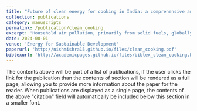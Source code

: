 ```yaml
---
title: "Future of clean energy for cooking in India: a comprehensive analysis of fuel alternatives"
collection: publications
category: manuscripts
permalink: /publication/clean_cooking
excerpt: 'Household air pollution, primarily from solid fuels, globally caused 3.2 million premature deaths in 2020. India houses more than a quarter of global solid fuel users, and transitioning them to cleaner fuels offers an opportunity for global environmental and socio-economic impacts and addressing multiple sustainable development goals. This study compares cooking fuels from the perspective of health, environmental impacts, cost, supply-demand dynamics, and relevant policies. Liquefied petroleum gas (LPG) and piped natural gas (PNG) are being aggressively promoted as cleaner fuel alternatives. However, their sustained use, high reliance on imports, volatile prices, and environmental impacts remain a concern. Moreover, LPG and PNG might not be clean enough as NOx and ultrafine particle emissions have been associated with adverse health impacts. Replacing current solid fuels with LPG will annually add about 91 million metric tons of CO2 (just from combustion), translating to an increase of about 3.5 % of the country's CO2 emissions. Direct and indirect imports constituted 96.5 % of the total LPG consumption in 2021-22, and the same has remained above 90 % for the last decade. Furthermore, the current subsidy-based policy promoting LPG adoption doubled the active user base in just seven years. However, annual LPG consumption has steadily declined from ∼110 kg to ∼85 kg per user over the same period, indicating non-sustained adoption. Unlike developed countries, electricity for cooking has not gained popularity in India, even though it has the potential to address the shortcomings of LPG and PNG. Decentralization and integration of renewables in the power generation sector can provide energy with lower carbon intensity, lesser reliance on imports, and relatively stable prices. The cooking energy portfolio of India will be a mixed bag, but more comprehensive forward-looking policies are needed to optimize its composition.'
date: 2024-08-01
venue: 'Energy for Sustainable Development'
paperurl: 'http://nishmishra15.github.io/files/clean_cooking.pdf'
bibtexurl: 'http://academicpages.github.io/files/bibtex_clean_cooking.bib'
---
```

The contents above will be part of a list of publications, if the user clicks the link for the publication than the contents of section will be rendered as a full page, allowing you to provide more information about the paper for the reader. When publications are displayed as a single page, the contents of the above "citation" field will automatically be included below this section in a smaller font.

